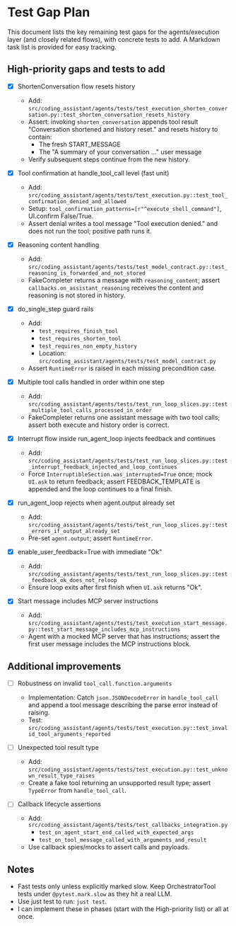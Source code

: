 # Test Gap Plan

This document lists the key remaining test gaps for the agents/execution layer (and closely related flows), with concrete tests to add. A Markdown task list is provided for easy tracking.


## High-priority gaps and tests to add

- [x] ShortenConversation flow resets history
  - Add: `src/coding_assistant/agents/tests/test_execution_shorten_conversation.py::test_shorten_conversation_resets_history`
  - Assert: invoking `shorten_conversation` appends tool result "Conversation shortened and history reset." and resets history to contain:
    - The fresh START_MESSAGE
    - The "A summary of your conversation …" user message
  - Verify subsequent steps continue from the new history.

- [x] Tool confirmation at handle_tool_call level (fast unit)
  - Add: `src/coding_assistant/agents/tests/test_execution.py::test_tool_confirmation_denied_and_allowed`
  - Setup: `tool_confirmation_patterns=[r"^execute_shell_command"]`, UI.confirm False/True.
  - Assert denial writes a tool message "Tool execution denied." and does not run the tool; positive path runs it.

- [x] Reasoning content handling
  - Add: `src/coding_assistant/agents/tests/test_model_contract.py::test_reasoning_is_forwarded_and_not_stored`
  - FakeCompleter returns a message with `reasoning_content`; assert `callbacks.on_assistant_reasoning` receives the content and reasoning is not stored in history.

- [x] do_single_step guard rails
  - Add:
    - `test_requires_finish_tool`
    - `test_requires_shorten_tool`
    - `test_requires_non_empty_history`
    - Location: `src/coding_assistant/agents/tests/test_model_contract.py`
  - Assert `RuntimeError` is raised in each missing precondition case.

- [x] Multiple tool calls handled in order within one step
  - Add: `src/coding_assistant/agents/tests/test_run_loop_slices.py::test_multiple_tool_calls_processed_in_order`
  - FakeCompleter returns one assistant message with two tool calls; assert both execute and history order is correct.

- [x] Interrupt flow inside run_agent_loop injects feedback and continues
  - Add: `src/coding_assistant/agents/tests/test_run_loop_slices.py::test_interrupt_feedback_injected_and_loop_continues`
  - Force `InterruptibleSection.was_interrupted=True` once; mock `UI.ask` to return feedback; assert FEEDBACK_TEMPLATE is appended and the loop continues to a final finish.

- [x] run_agent_loop rejects when agent.output already set
  - Add: `src/coding_assistant/agents/tests/test_run_loop_slices.py::test_errors_if_output_already_set`
  - Pre-set `agent.output`; assert `RuntimeError`.

- [x] enable_user_feedback=True with immediate "Ok"
  - Add: `src/coding_assistant/agents/tests/test_run_loop_slices.py::test_feedback_ok_does_not_reloop`
  - Ensure loop exits after first finish when `UI.ask` returns "Ok".

- [x] Start message includes MCP server instructions
  - Add: `src/coding_assistant/agents/tests/test_execution_start_message.py::test_start_message_includes_mcp_instructions`
  - Agent with a mocked MCP server that has instructions; assert the first user message includes the MCP instructions block.

## Additional improvements

- [ ] Robustness on invalid `tool_call.function.arguments`
  - Implementation: Catch `json.JSONDecodeError` in `handle_tool_call` and append a tool message describing the parse error instead of raising.
  - Test: `src/coding_assistant/agents/tests/test_execution.py::test_invalid_tool_arguments_reported`

- [ ] Unexpected tool result type
  - Add: `src/coding_assistant/agents/tests/test_execution.py::test_unknown_result_type_raises`
  - Create a fake tool returning an unsupported result type; assert `TypeError` from `handle_tool_call`.

- [ ] Callback lifecycle assertions
  - Add: `src/coding_assistant/agents/tests/test_callbacks_integration.py`
    - `test_on_agent_start_end_called_with_expected_args`
    - `test_on_tool_message_called_with_arguments_and_result`
  - Use callback spies/mocks to assert calls and payloads.

## Notes

- Fast tests only unless explicitly marked slow. Keep OrchestratorTool tests under `@pytest.mark.slow` as they hit a real LLM.
- Use just test to run: `just test`.
- I can implement these in phases (start with the High-priority list) or all at once.